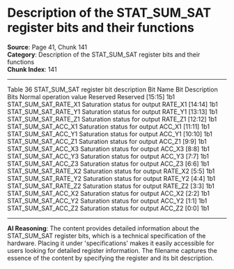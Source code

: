# Description of the STAT_SUM_SAT register bits and their functions

**Source**: Page 41, Chunk 141  
**Category**: Description of the STAT_SUM_SAT register bits and their functions  
**Chunk Index**: 141

---

Table 36 STAT_SUM_SAT register bit description
Bit Name Bit Description Bits Normal operation value
Reserved Reserved [15:15] 1b1
STAT_SUM_SAT_RATE_X1 Saturation status for output RATE_X1 [14:14] 1b1
STAT_SUM_SAT_RATE_Y1 Saturation status for output RATE_Y1 [13:13] 1b1
STAT_SUM_SAT_RATE_Z1 Saturation status for output RATE_Z1 [12:12] 1b1
STAT_SUM_SAT_ACC_X1 Saturation status for output ACC_X1 [11:11] 1b1
STAT_SUM_SAT_ACC_Y1 Saturation status for output ACC_Y1 [10:10] 1b1
STAT_SUM_SAT_ACC_Z1 Saturation status for output ACC_Z1 [9:9] 1b1
STAT_SUM_SAT_ACC_X3 Saturation status for output ACC_X3 [8:8] 1b1
STAT_SUM_SAT_ACC_Y3 Saturation status for output ACC_Y3 [7:7] 1b1
STAT_SUM_SAT_ACC_Z3 Saturation status for output ACC_Z3 [6:6] 1b1
STAT_SUM_SAT_RATE_X2 Saturation status for output RATE_X2 [5:5] 1b1
STAT_SUM_SAT_RATE_Y2 Saturation status for output RATE_Y2 [4:4] 1b1
STAT_SUM_SAT_RATE_Z2 Saturation status for output RATE_Z2 [3:3] 1b1
STAT_SUM_SAT_ACC_X2 Saturation status for output ACC_X2 [2:2] 1b1
STAT_SUM_SAT_ACC_Y2 Saturation status for output ACC_Y2 [1:1] 1b1
STAT_SUM_SAT_ACC_Z2 Saturation status for output ACC_Z2 [0:0] 1b1

---

**AI Reasoning**: The content provides detailed information about the STAT_SUM_SAT register bits, which is a technical specification of the hardware. Placing it under 'specifications' makes it easily accessible for users looking for detailed register information. The filename captures the essence of the content by specifying the register and its bit description.
